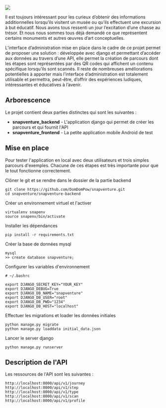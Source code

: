 ![](https://infinit8.io/illustrations/snapventure/mapjourneybanneer.jpg)

Il est toujours intéressant pour les curieux d’obtenir des informations additionnelles lorsqu’ils visitent un musée ou qu’ils effectuent une excursion à but éducatif. Nous avons tous ressenti un jour l’excitation d’une chasse au trésor. Et nous nous sommes tous déjà demandé ce que représentent certains monuments et autres œuvres d’art conceptuelles. 

L’interface d’administration mise en place dans le cadre de ce projet permet de proposer une solution : développée avec django et permettant d’accéder aux données au travers d’une API, elle permet la création de parcours dont les étapes sont représentées par des QR codes qui affichent un contenu spécifique lorsqu’ils sont scannés. Il reste de nombreuses améliorations potentielles à apporter mais l’interface d’administration est totalement utilisable et permettra, peut-être, d’offrir des expériences ludiques, intéressantes et éducatives à l’avenir. 


## Arborescence

Le projet contient deux parties distinctes qui sont les suivantes :

 * **snapventure_backend** - L'application django qui permet de créer les parcours et qui fournit l'API
 * **snapventure_frontend** - La petite application mobile Android de test

## Mise en place

Pour tester l'application en local avec deux utilisateurs et trois simples parcours d'exemples. Chacune de ces étapes est très importante pour que le tout fonctionne correctement.

Clôner le git et se rendre dans le dossier de la partie backend

```
git clone https://github.com/DomDomPow/snapventure.git
cd snapventure/snapventure-backend
```

Créer un environnement virtuel et l'activer

```
virtualenv snapenv
source snapenv/bin/activate
```

Installer les dépendances

```
pip install -r requirements.txt
```

Créer la base de données mysql

```
mysql
>> create database snapventure;
```

Configurer les variables d'environnement

```
# ~/.bashrc

export DJANGO_SECRET_KEY="YOUR_KEY"
export DJANGO_DEBUG=True
export DJANGO_DB_NAME="snapventure"
export DJANGO_DB_USER="root"
export DJANGO_DB_PWD="1234"
export DJANGO_DB_HOST="localhost"

```

Effectuer les migrations et loader les données initiales
```
python manage.py migrate
python manage.py loaddata initial_data.json
```

Lancer le server django

```
python manage.py runserver
```

## Description de l'API

Les ressources de l'API sont les suivantes :
```
http://localhost:8000/api/v1/journey
http://localhost:8000/api/v1/step
http://localhost:8000/api/v1/type
http://localhost:8000/api/v1/scan
http://localhost:8000/api/v1/profile
```
